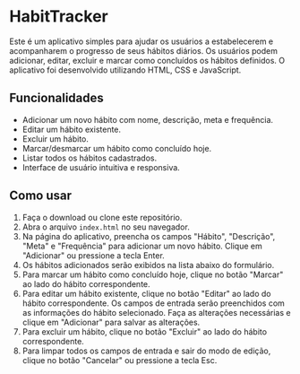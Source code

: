 # HabitTracker

Este é um aplicativo simples para ajudar os usuários a estabelecerem e acompanharem o progresso de seus hábitos diários. Os usuários podem adicionar, editar, excluir e marcar como concluídos os hábitos definidos. O aplicativo foi desenvolvido utilizando HTML, CSS e JavaScript.

## Funcionalidades

- Adicionar um novo hábito com nome, descrição, meta e frequência.
- Editar um hábito existente.
- Excluir um hábito.
- Marcar/desmarcar um hábito como concluído hoje.
- Listar todos os hábitos cadastrados.
- Interface de usuário intuitiva e responsiva.

## Como usar

1. Faça o download ou clone este repositório.
2. Abra o arquivo `index.html` no seu navegador.
3. Na página do aplicativo, preencha os campos "Hábito", "Descrição", "Meta" e "Frequência" para adicionar um novo hábito. Clique em "Adicionar" ou pressione a tecla Enter.
4. Os hábitos adicionados serão exibidos na lista abaixo do formulário.
5. Para marcar um hábito como concluído hoje, clique no botão "Marcar" ao lado do hábito correspondente.
6. Para editar um hábito existente, clique no botão "Editar" ao lado do hábito correspondente. Os campos de entrada serão preenchidos com as informações do hábito selecionado. Faça as alterações necessárias e clique em "Adicionar" para salvar as alterações.
7. Para excluir um hábito, clique no botão "Excluir" ao lado do hábito correspondente.
8. Para limpar todos os campos de entrada e sair do modo de edição, clique no botão "Cancelar" ou pressione a tecla Esc.